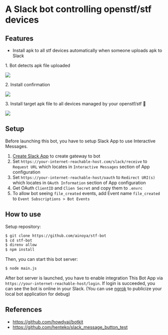A Slack bot controlling openstf/stf devices
============================================

## Features

- Install apk to all stf devices automatically when someone uploads apk to Slack


1\. Bot detects apk file uploaded

![](https://www.evernote.com/shard/s25/sh/54b7bc97-630d-4934-bc8f-2252183a9613/2a82aa801c8f3550/res/7327ce51-5cb3-4d60-98d8-f23f69e47db8/skitch.png)

2\. Install confirmation

![](https://www.evernote.com/shard/s25/sh/f37069e5-82a7-413c-90e7-b79c67273237/7aab4aeca39c6120/res/a4ff6831-a466-4b71-9253-24d40b415049/skitch.png)

3\. Install target apk file to all devices managed by your openstf/stf :tada:

![](https://www.evernote.com/shard/s25/sh/02ebeefa-2f04-4242-b2c4-4f8dba82e35a/b4837d46d91b16f1/res/dae96e66-3103-4edc-b6ee-cae357c1fd19/skitch.png)

## Setup

Before launching this bot, you have to setup Slack App to use Interactive Messages.

1. [Create Slack App](https://api.slack.com/apps/new) to create gateway to bot
2. Set `https://your-internet-reachable-host.com/slack/receive` to `Request URL` which locates in `Interactive Messages` section of App configuration
3. Set `https://your-internet-reachable-host/oauth` to `Redirect URI(s)` which locates in `OAuth Information` section of App configuration
4. Get OAuth `ClientID` and  `Clien Secret` and copy them to `.envrc`
5. To allow bot seeing `file_created` events, add Event name `file_created` to `Event Subscriptions > Bot Events`

## How to use

Setup repository:

```sh
$ git clone https://github.com/ainoya/stf-bot
$ cd stf-bot
$ direnv allow
$ npm install
```

Then, you can start this bot server:

```sh
$ node main.js
```

After bot server is launched, you have to enable integration This Bot App via `https://your-internet-reachable-host/login`. If login is succeeded, you can see the bot is online in your Slack. (You can use [ngrok](https://ngrok.com/) to publicize your local bot application for debug)

## References

- https://github.com/howdyai/botkit
- https://github.com/henteko/slack_message_button_test
